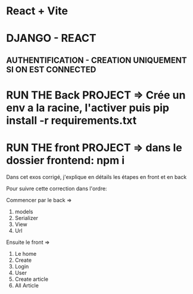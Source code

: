 # React + Vite

<!-- This template provides a minimal setup to get React working in Vite with HMR and some ESLint rules.

Currently, two official plugins are available:

- [@vitejs/plugin-react](https://github.com/vitejs/vite-plugin-react/blob/main/packages/plugin-react/README.md) uses [Babel](https://babeljs.io/) for Fast Refresh
- [@vitejs/plugin-react-swc](https://github.com/vitejs/vite-plugin-react-swc) uses [SWC](https://swc.rs/) for Fast Refresh -->

# DJANGO - REACT 
## AUTHENTIFICATION - CREATION UNIQUEMENT SI ON EST CONNECTED

# RUN THE Back PROJECT => Crée un env a la racine, l'activer puis pip install -r requirements.txt
# RUN THE front PROJECT => dans le dossier frontend: npm i

Dans cet exos corrigé, j'explique en détails les étapes en front et en back

Pour suivre cette correction dans l'ordre:

Commencer par le back =>

1) models
2) Serializer
3) View
4) Url

Ensuite le front =>

1) Le home
2) Create
3) Login
4) User
5) Create article
6) All Article

